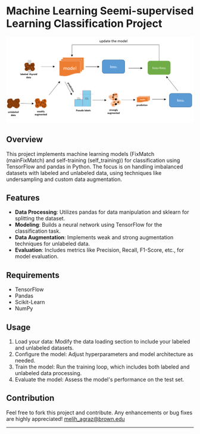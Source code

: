  

# Machine Learning Seemi-supervised Learning Classification Project
![Description of Image](wflowFix.PNG)

 
## Overview
This project implements machine learning models (FixMatch (mainFixMatch) and self-training (self_training)) for classification using TensorFlow and pandas in Python. The focus is on handling imbalanced datasets with labeled and unlabeled data, using techniques like undersampling and custom data augmentation.

## Features
- **Data Processing**: Utilizes pandas for data manipulation and sklearn for splitting the dataset.
- **Modeling**: Builds a neural network using TensorFlow for the classification task.
- **Data Augmentation**: Implements weak and strong augmentation techniques for unlabeled data.
- **Evaluation**: Includes metrics like Precision, Recall, F1-Score, etc., for model evaluation.

## Requirements
- TensorFlow
- Pandas
- Scikit-Learn
- NumPy

## Usage
1. Load your data: Modify the data loading section to include your labeled and unlabeled datasets.
2. Configure the model: Adjust hyperparameters and model architecture as needed.
3. Train the model: Run the training loop, which includes both labeled and unlabeled data processing.
4. Evaluate the model: Assess the model's performance on the test set.

## Contribution
Feel free to fork this project and contribute. Any enhancements or bug fixes are highly appreciated!
melih_agraz@brown.edu

---

 

